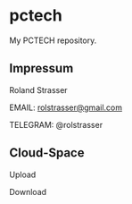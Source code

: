 # pctech
 My PCTECH repository.
 



## Impressum

 Roland Strasser
 
 EMAIL: rolstrasser@gmail.com
 
 TELEGRAM: @rolstrasser
 
 
 
 
## Cloud-Space

 Upload
 
 Download
 
 


 
